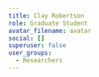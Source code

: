 ```yaml
---
title: Clay Robertson
role: Graduate Student
avatar_filename: avatar
social: []
superuser: false
user_groups:
  - Researchers
---
```

